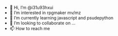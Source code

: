 - 👋 Hi, I’m @i31u93hxui
- 👀 I’m interested in rpgmaker mv/mz
- 🌱 I’m currently learning javascript and psudepython
- 💞️ I’m looking to collaborate on ...
- 📫 How to reach me

<!---
i31u93hxui/i31u93hxui is a ✨ special ✨ repository because its `README.md` (this file) appears on your GitHub profile.
You can click the Preview link to take a look at your changes.
--->
